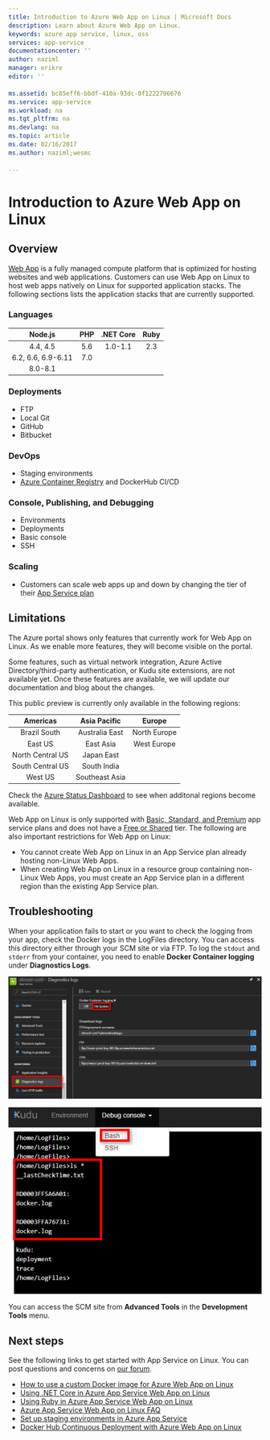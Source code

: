 ```yaml
---
title: Introduction to Azure Web App on Linux | Microsoft Docs
description: Learn about Azure Web App on Linux.
keywords: azure app service, linux, oss
services: app-service
documentationcenter: ''
author: naziml
manager: erikre
editor: ''

ms.assetid: bc85eff6-bbdf-410a-93dc-0f1222796676
ms.service: app-service
ms.workload: na
ms.tgt_pltfrm: na
ms.devlang: na
ms.topic: article
ms.date: 02/16/2017
ms.author: naziml;wesmc

---
```

# Introduction to Azure Web App on Linux

## Overview

[Web App](https://docs.microsoft.com/en-us/azure/app-service-web/app-service-web-overview) is a fully managed compute platform that is optimized for hosting websites and web applications. Customers can use Web App on Linux to host web apps natively on Linux for supported application stacks. The following sections lists the application stacks that are currently supported.

### Languages

|Node.js|PHP|.NET Core|Ruby|
|:------------------:|:---:|:---------:|:----:|
|4.4, 4.5|5.6|1.0-1.1|2.3|
|6.2, 6.6, 6.9-6.11|7.0|||
|8.0-8.1||||

### Deployments

* FTP
* Local Git
* GitHub
* Bitbucket

### DevOps

* Staging environments
* [Azure Container Registry](https://docs.microsoft.com/en-us/azure/container-registry/container-registry-intro) and DockerHub CI/CD

### Console, Publishing, and Debugging

* Environments
* Deployments
* Basic console
* SSH

### Scaling

* Customers can scale web apps up and down by changing the tier of their [App Service plan](https://docs.microsoft.com/en-us/azure/app-service/azure-web-sites-web-hosting-plans-in-depth-overview?toc=%2fazure%2fapp-service-web%2ftoc.json)

## Limitations
The Azure portal shows only features that currently work for Web App on Linux. As we enable more features, they will become visible on the portal.

Some features, such as virtual network integration, Azure Active Directory/third-party authentication, or Kudu site extensions, are not available yet. Once these features are available, we will update our documentation and blog about the changes.

This public preview is currently only available in the following regions:

|Americas|Asia Pacific|Europe|
|:----------------:|:--------------:|:------------:|
|Brazil South|Australia East|North Europe|
|East US|East Asia|West Europe|
|North Central US|Japan East||
|South Central US|South India||
|West US|Southeast Asia||

Check the [Azure Status Dashboard](https://azure.microsoft.com/status) to see when additonal regions become available.

Web App on Linux is only supported with [Basic, Standard, and Premium](https://azure.microsoft.com/en-us/pricing/details/app-service/plans/) app service plans and does not have a [Free or Shared](https://azure.microsoft.com/en-us/pricing/details/app-service/plans/) tier. The following are also important restrictions for Web App on Linux:

* You cannot create Web App on Linux in an App Service plan already hosting non-Linux Web Apps.
* When creating Web App on Linux in a resource group containing non-Linux Web Apps, you must create an App Service plan in a different region than the existing App Service plan.

## Troubleshooting ##

When your application fails to start or you want to check the logging from your app, check the Docker logs in the LogFiles directory. You can access this directory either through your SCM site or via FTP.
To log the `stdout` and `stderr` from your container, you need to enable **Docker Container logging** under **Diagnostics Logs**.

![Enabling Logging][2]

![Using Kudu to view Docker logs][1]

You can access the SCM site from **Advanced Tools** in the **Development Tools** menu.

## Next steps
See the following links to get started with App Service on Linux. You can post questions and concerns on [our forum](https://social.msdn.microsoft.com/forums/azure/home?forum=windowsazurewebsitespreview).

* [How to use a custom Docker image for Azure Web App on Linux](app-service-linux-using-custom-docker-image.md)
* [Using .NET Core in Azure App Service Web App on Linux](app-service-linux-using-dotnetcore.md)
* [Using Ruby in Azure App Service Web App on Linux](app-service-linux-ruby-get-started.md)
* [Azure App Service Web App on Linux FAQ](app-service-linux-faq.md)
* [Set up staging environments in Azure App Service](./web-sites-staged-publishing.md)
* [Docker Hub Continuous Deployment with Azure Web App on Linux](./app-service-linux-ci-cd.md)

<!--Image references-->
[1]: ./media/app-service-linux-intro/kudu-docker-logs.png
[2]: ./media/app-service-linux-intro/logging.png
